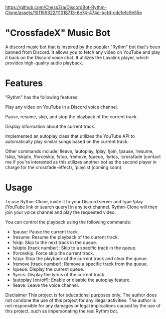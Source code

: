 


https://github.com/ChessZra/DiscordBot-Rythm-Clone/assets/101159322/11018713-6e74-474e-bcfd-cdc1efc9e55e


# "CrossfadeX" Music Bot
A discord music bot that is inspired by the popular "Rythm" bot that's been banned from Discord. It allows you to fetch any video on YouTube and play it back on the Discord voice chat. It utilizes the Lavalink player, which provides high-quality audio playback.

# Features
"Rythm" has the following features:

Play any video on YouTube in a Discord voice channel.

Pause, resume, skip, and stop the playback of the current track.

Display information about the current track.

Implemented an autoplay class that utilizes the YouTube API to automatically play similar songs based on the current track.

Other commands include: !leave, !autoplay, !play, !join, !pause, !resume, !skip, !skipto, !forceskip, !stop, !remove, !queue, !lyrics, !crossfade (contact me if you're interested as this utilizes another bot as the second player in charge for the crossfade-effect),
!playlist (coming soon).

# Usage
To use Rythm-Clone, invite it to your Discord server and type !play [YouTube link or search query] in any text channel. Rythm-Clone will then join your voice channel and play the requested video.

You can control the playback using the following commands:

* !pause: Pause the current track.
* !resume: Resume the playback of the current track.
* !skip: Skip to the next track in the queue.
* !skipto [track number]: Skip to a specific track in the queue.
* !forceskip: Force skip the current track.
* !stop: Stop the playback of the current track and clear the queue.
* !remove [track number]: Remove a specific track from the queue.
* !queue: Display the current queue.
* !lyrics: Display the lyrics of the current track.
* !autoplay [on/off]: Enable or disable the autoplay feature.
* !leave: Leave the voice channel.

Disclaimer
This project is for educational purposes only. The author does not condone the use of this project for any illegal activities. The author is not responsible for any damages or legal implications caused by the use of this project, such as impersonating the real Rythm bot.

